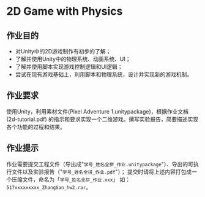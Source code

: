 # 2D Game with Physics

## 作业目的

* 对Unity中的2D游戏制作有初步的了解；
* 了解并使用Unity中的物理系统、动画系统、UI；
* 了解并使用脚本实现游戏控制逻辑和UI逻辑；
* 尝试在现有游戏基础上，利用脚本和物理系统，设计并实现新的游戏机制。

## 作业要求

使用Unity，利用素材文件(Pixel Adventure 1.unitypackage)，根据作业文档(2d-tutorial.pdf) 的指示和要求实现一个二维游戏。撰写实验报告，简要描述实现各个功能的过程和结果。

## 作业提示
作业需要提交工程文件（导出成"`学号_姓名全拼_作业.unitypackage`"）、导出的可执行文件以及实验报告（"`学号_姓名全拼_作业.pdf`"）；
提交时请将上述内容打包成一个压缩文件，命名为「`学号_姓名全拼_作业.xxx`」 如：`517xxxxxxxxx_ZhangSan_hw2.rar`。
